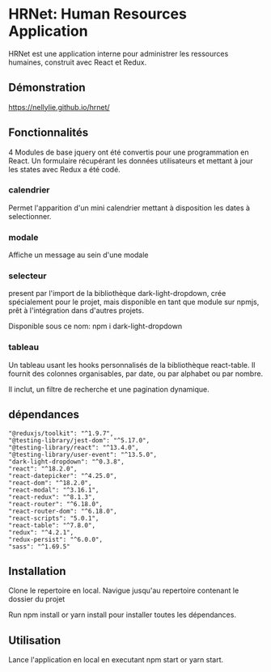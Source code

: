 
# HRNet: Human Resources Application

HRNet est une application interne pour administrer les ressources humaines, construit avec React et Redux.

## Démonstration

<https://nellylie.github.io/hrnet/>

## Fonctionnalités

4 Modules de base jquery ont été convertis pour une programmation en React.
Un formulaire récupérant les données utilisateurs et mettant à jour les states avec Redux a été codé.

### calendrier

Permet l'apparition d'un mini calendrier mettant à disposition les dates à selectionner.

### modale

Affiche un message au sein d'une modale

### selecteur

present par l'import de la bibliothèque dark-light-dropdown, crée spécialement pour le projet, mais disponible en tant que module sur npmjs, prêt à l'intégration dans d'autres projets.

Disponible sous ce nom:
npm i dark-light-dropdown

### tableau

Un tableau usant les hooks personnalisés de la bibliothèque react-table. Il fournit des colonnes organisables, par date, ou par alphabet ou par nombre.

Il inclut, un filtre de recherche et une pagination dynamique.

## dépendances

    "@reduxjs/toolkit": "^1.9.7",
    "@testing-library/jest-dom": "^5.17.0",
    "@testing-library/react": "^13.4.0",
    "@testing-library/user-event": "^13.5.0",
    "dark-light-dropdown": "^0.3.8",
    "react": "^18.2.0",
    "react-datepicker": "^4.25.0",
    "react-dom": "^18.2.0",
    "react-modal": "^3.16.1",
    "react-redux": "^8.1.3",
    "react-router": "^6.18.0",
    "react-router-dom": "^6.18.0",
    "react-scripts": "5.0.1",
    "react-table": "^7.8.0",
    "redux": "^4.2.1",
    "redux-persist": "^6.0.0",
    "sass": "^1.69.5"

## Installation

Clone le repertoire en local.
Navigue jusqu'au repertoire contenant le dossier du projet

Run npm install or yarn install pour installer toutes les dépendances.

## Utilisation

Lance l'application en local en executant npm start or yarn start.
